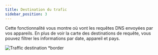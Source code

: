 ```yaml
---
title: Destination du trafic
sidebar_position: 3
---
```


Cette fonctionnalité vous montre où vont les requêtes DNS envoyées par vos appareils. En plus de voir la carte des destinations de requête, vous pouvez filtrer les informations par date, appareil et pays.

![Traffic destination \*border](https://cdn.adtidy.org/content/kb/dns/private/new_dns/statistics/traffic_destination.png)
